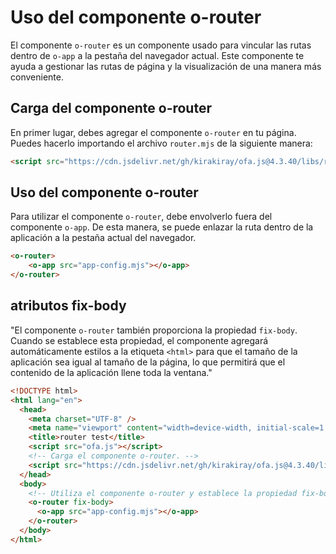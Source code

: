 # Uso del componente o-router

El componente `o-router` es un componente usado para vincular las rutas dentro de `o-app` a la pestaña del navegador actual. Este componente te ayuda a gestionar las rutas de página y la visualización de una manera más conveniente.

## Carga del componente o-router

En primer lugar, debes agregar el componente `o-router` en tu página. Puedes hacerlo importando el archivo `router.mjs` de la siguiente manera:

```html
<script src="https://cdn.jsdelivr.net/gh/kirakiray/ofa.js@4.3.40/libs/router/dist/router.min.js"></script>
```

## Uso del componente o-router

Para utilizar el componente `o-router`, debe envolverlo fuera del componente `o-app`. De esta manera, se puede enlazar la ruta dentro de la aplicación a la pestaña actual del navegador.

```html
<o-router>
    <o-app src="app-config.mjs"></o-app>
</o-router>
```

## atributos fix-body

"El componente `o-router` también proporciona la propiedad `fix-body`. Cuando se establece esta propiedad, el componente agregará automáticamente estilos a la etiqueta `<html>` para que el tamaño de la aplicación sea igual al tamaño de la página, lo que permitirá que el contenido de la aplicación llene toda la ventana."

```html
<!DOCTYPE html>
<html lang="en">
  <head>
    <meta charset="UTF-8" />
    <meta name="viewport" content="width=device-width, initial-scale=1.0" />
    <title>router test</title>
    <script src="ofa.js"></script>
    <!-- Carga el componente o-router. -->
    <script src="https://cdn.jsdelivr.net/gh/kirakiray/ofa.js@4.3.40/libs/router/dist/router.min.js"></script>
  </head>
  <body>
    <!-- Utiliza el componente o-router y establece la propiedad fix-body -->
    <o-router fix-body> 
      <o-app src="app-config.mjs"></o-app>
    </o-router>
  </body>
</html>
```